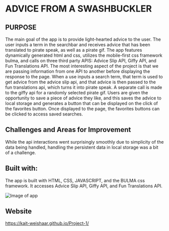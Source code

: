 # ADVICE FROM A SWASHBUCKLER

## PURPOSE
The main goal of the app is to provide light-hearted advice to the user. The user inputs a term in the searchbar and receives advice that has been translated to pirate speak, as well as a pirate gif. The app features dynamically generated html and css, utilizes the mobile-first css framework bulma, and calls on three third party APIS: Advice Slip API, Giffy API, and Fun Translations API. The most interesting aspect of the project is that we are passing information from one API to another before displaying the response to the page. When a use inputs a search term, that term is used to get advice from the advice slip api, and that advice is then passed to the fun translations api, which turns it into pirate speak. A separate call is made to the giffy api for a randomly selected pirate gif. Users are given the opportunity to save a piece of advice they like, and this saves the advice to local storage and generates a button that can be displayed on the click of the favorites button. Once displayed to the page, the favorites buttons can be clicked to access saved searches.

## Challenges and Areas for Improvement
While the api interactions went surprisingly smoothly due to simplicity of the data being handled, handling the persistent data in local storage was a bit of a challenge. 

## Built with: 
The app is built with HTML, CSS, JAVASCRIPT, and the BULMA css framework. It accesses Advice Slip API, Giffy API, and Fun Translations API.

![Image of app](./assets/images/group-1.png)

## Website 
https://kait-weishaar.github.io/Project-1/


